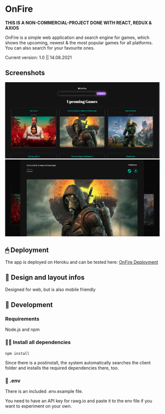 # OnFire

**THIS IS A NON-COMMERCIAL-PROJECT DONE WITH REACT, REDUX & AXIOS**

OnFire is a simple web application and search engine for games, which shows the upcoming, newest & the most popular games for all platforms.
You can also search for your favourite ones.

Current version: 1.0 || 14.08.2021

## Screenshots

![Main Screen](./screenshots/screenshot1.png)
![Card Screen](./screenshots/screenshot2.png)

## 🖱 Deployment

The app is deployed on Heroku and can be tested here:
[OnFire Deployment](https://onfire-slawoe.herokuapp.com/)

## 📲 Design and layout infos

Designed for web, but is also mobile friendly

## 🔧 Development

### Requirements

Node.js and npm

### 👨‍💻 Install all dependencies

`npm install`

Since there is a postinstall, the system automatically searches the client folder and installs the required dependencies there, too.

### 📜 .env

There is an included .env.example file.

You need to have an API key for rawg.io and paste it to the env file if you want to experiment on your own.
